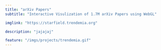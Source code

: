 ```yaml
---
title: "arXiv Papers"
subtitle: "Interactive Visulization of 1.7M arXiv Papers using WebGL"

imglink: "https://starfield.trendemia.org"

description: "jajajaj"

feature: "/imgs/projects/trendemia.gif"
---
```

